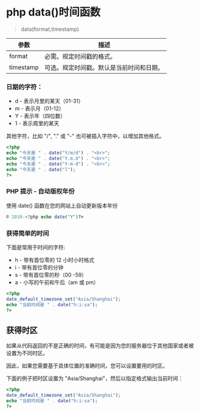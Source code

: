 # php data()时间函数

> data(format,timestamp)

| 参数      | 描述                                     |
| --------- | ---------------------------------------- |
| format    | 必需。规定时间戳的格式。                 |
| timestamp | 可选。规定时间戳。默认是当前时间和日期。 |

### 日期的字符：

- d - 表示月里的某天（01-31）  
- m - 表示月（01-12）  
- Y - 表示年（四位数）  
- 1 - 表示周里的某天 

其他字符，比如 "/", "." 或 "-" 也可被插入字符中，以增加其他格式。

```php
<?php
echo "今天是 " . date("Y/m/d") . "<br>";
echo "今天是 " . date("Y.m.d") . "<br>";
echo "今天是 " . date("Y-m-d") . "<br>";
echo "今天是 " . date("l");
?>
```

### PHP 提示 - 自动版权年份

使用 date() 函数在您的网站上自动更新版本年份

```php
© 2010-<?php echo date("Y")?>
```

### 获得简单的时间

下面是常用于时间的字符:

- h - 带有首位零的 12 小时小时格式  
- i - 带有首位零的分钟  
- s - 带有首位零的秒（00 -59）  
- a - 小写的午前和午后（am 或 pm）

```php
<?php
date_default_timezone_set("Asia/Shanghai");
echo "当前时间是 " . date("h:i:sa");
?>

```

## 获得时区

如果从代码返回的不是正确的时间，有可能是因为您的服务器位于其他国家或者被设置为不同时区。

因此，如果您需要基于具体位置的准确时间，您可以设置要用的时区。

下面的例子把时区设置为 "Asia/Shanghai"，然后以指定格式输出当前时间：

```php
<?php
date_default_timezone_set("Asia/Shanghai");
echo "当前时间是 " . date("h:i:sa");
?>
```